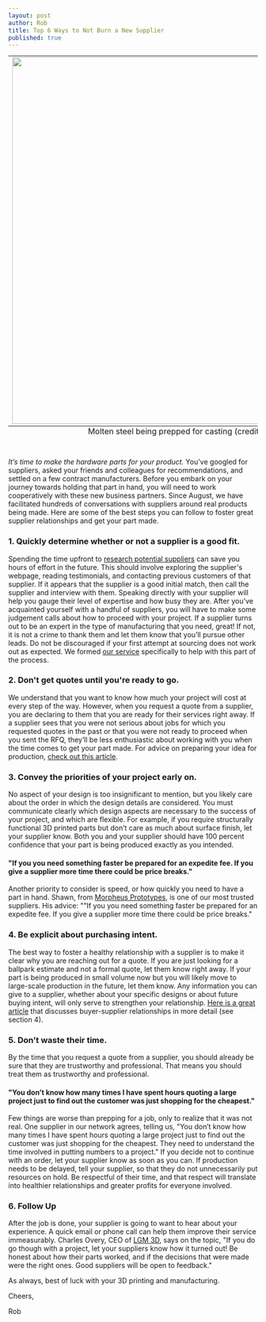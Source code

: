 ```yaml
--- 
layout: post
author: Rob
title: Top 6 Ways to Not Burn a New Supplier
published: true
---
```


<table class="image" style="margin: auto;">
<caption align="bottom">Molten steel being prepped for casting (credit: <a href="http://upload.wikimedia.org/wikipedia/commons/4/48/Gussmetallschmelze.jpg" target="_blank">Wikipedia</a>)</caption>
<tr><td><img src="https://s3.amazonaws.com/supplybetter_images/Blog+Images/Gussmetallschmelze.jpg" width="740"></td></tr>
</table>

<p><br><i>It’s time to make the hardware parts for your product.</i> You've googled for suppliers, asked your friends and colleagues for recommendations, and settled on a few contract manufacturers. Before you embark on your journey towards holding that part in hand, you will need to work cooperatively with these new business partners. Since August, we have facilitated hundreds of conversations with suppliers around real products being made. Here are some of the best steps you can follow to foster great supplier relationships and get your part made.</p>

<h3>1. Quickly determine whether or not a supplier is a good fit.</h3>
<p>Spending the time upfront to <a href="http://www.zycus.com/blog/supplier-management/the-supplier-information-performance-dossier-part-2-supplier-information-management.html" target="_blank">research potential suppliers</a> can save you hours of effort in the future. This should involve exploring the supplier's webpage, reading testimonials, and contacting previous customers of that supplier. If it appears that the supplier is a good initial match, then call the supplier and interview with them. Speaking directly with your supplier will help you gauge their level of expertise and how busy they are. After you’ve acquainted yourself with a handful of suppliers, you will have to make some judgement calls about how to proceed with your project. If a supplier turns out to be an expert in the type of manufacturing that you need, great! If not, it is not a crime to thank them and let them know that you’ll pursue other leads. Do not be discouraged if your first attempt at sourcing does not work out as expected.  We formed <a href="http://supplybetter.com" target="_blank">our service</a> specifically to help with this part of the process.</p>

<h3>2. Don't get quotes until you're ready to go.</h3>
<p>We understand that you want to know how much your project will cost at every step of the way. However, when you request a quote from a supplier, you are declaring to them that you are ready for their services right away. If a supplier sees that you were not serious about jobs for which you requested quotes in the past or that you were not ready to proceed when you sent the RFQ, they’ll be less enthusiastic about working with you when the time comes to get your part made. For advice on preparing your idea for production, <a href="http://www.businessweek.com/smallbiz/content/oct2009/sb2009102_031287.htm" target="_blank">check out this article</a>.</p>


<h3>3. Convey the priorities of your project early on.</h3>
<p>No aspect of your design is too insignificant to mention, but you likely care about the order in which the design details are considered. You must communicate clearly which design aspects are necessary to the success of your project, and which are flexible. For example, if you require structurally functional 3D printed parts but don’t care as much about surface finish, let your supplier know. Both you and your supplier should have 100 percent confidence that your part is being produced exactly as you intended.</p>

<h4>"If you you need something faster be prepared for an expedite fee. If you give a supplier more time there could be price breaks."</h4>

<p>Another priority to consider is speed, or how quickly you need to have a part in hand. Shawn, from <a href="http://www.morpheusrp.com" target="_blank">Morpheus Prototypes</a>, is one of our most trusted suppliers. His advice: ""If you you need something faster be prepared for an expedite fee. If you give a supplier more time there could be price breaks."</p>


<h3>4. Be explicit about purchasing intent.</h3>
<p>The best way to foster a healthy relationship with a supplier is to make it clear why you are reaching out for a quote. If you are just looking for a ballpark estimate and not a formal quote, let them know right away. If your part is being produced in small volume now but you will likely move to large-scale production in the future, let them know. Any information you can give to a supplier, whether about your specific designs or about future buying intent, will only serve to strengthen your relationship. <a href="http://www.ladieswholaunch.com/magazine/fa-planecomfort/1407" target="_blank">Here is a great article</a> that discusses buyer-supplier relationships in more detail (see section 4).</p>


<h3>5. Don't waste their time.</h3>
<p>By the time that you request a quote from a supplier, you should already be sure that they are trustworthy and professional. That means you should treat them as trustworthy and professional.</p>

<h4>"You don’t know how many times I have spent hours quoting a large project just to find out the customer was just shopping for the cheapest."</h4>

<p>Few things are worse than prepping for a job, only to realize that it was not real. One supplier in our network agrees, telling us, "You don’t know how many times I have spent hours quoting a large project just to find out the customer was just shopping for the cheapest. They need to understand the time involved in putting numbers to a project." If you decide not to continue with an order, let your supplier know as soon as you can. If production needs to be delayed, tell your supplier, so that they do not unnecessarily put resources on hold. Be respectful of their time, and that respect will translate into healthier relationships and greater profits for everyone involved.</p>

<h3>6. Follow Up</h3>
<p>After the job is done, your supplier is going to want to hear about your experience. A quick email or phone call can help them improve their service immeasurably. Charles Overy, CEO of <a href="http://www.lgm3d.com" target="_blank">LGM 3D</a>, says on the topic, "If you do go though with a project, let your suppliers know how it turned out! Be honest about how their parts worked, and if the decisions that were made were the right ones. Good suppliers will be open to feedback."</p>

<p>As always, best of luck with your 3D printing and manufacturing.</p>

Cheers,

Rob